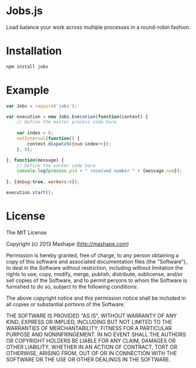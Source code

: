 # Jobs.js

Load balance your work across multiple processes in a round-robin fashion.

# Installation

```bash
npm install jobs
```

# Example

```javascript
var Jobs = require('jobs');

var execution = new Jobs.Execution(function(context) {
	// Define the master process code here
	
	var index = 0;
	setInterval(function() {
		context.dispatch({num:index++});
	}, 0);

}, function(message) {
	// Define the worker code here
	console.log(process.pid + " received number " + {message.num});
	
}, {debug:true, workers:6});

execution.start();
```

# License

The MIT License

Copyright (c) 2013 Mashape (http://mashape.com)

Permission is hereby granted, free of charge, to any person obtaining
a copy of this software and associated documentation files (the
"Software"), to deal in the Software without restriction, including
without limitation the rights to use, copy, modify, merge, publish,
distribute, sublicense, and/or sell copies of the Software, and to
permit persons to whom the Software is furnished to do so, subject to
the following conditions:

The above copyright notice and this permission notice shall be
included in all copies or substantial portions of the Software.

THE SOFTWARE IS PROVIDED "AS IS", WITHOUT WARRANTY OF ANY KIND,
EXPRESS OR IMPLIED, INCLUDING BUT NOT LIMITED TO THE WARRANTIES OF
MERCHANTABILITY, FITNESS FOR A PARTICULAR PURPOSE AND
NONINFRINGEMENT. IN NO EVENT SHALL THE AUTHORS OR COPYRIGHT HOLDERS BE
LIABLE FOR ANY CLAIM, DAMAGES OR OTHER LIABILITY, WHETHER IN AN ACTION
OF CONTRACT, TORT OR OTHERWISE, ARISING FROM, OUT OF OR IN CONNECTION
WITH THE SOFTWARE OR THE USE OR OTHER DEALINGS IN THE SOFTWARE.
